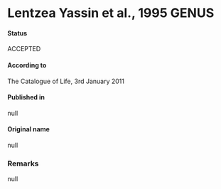 # Lentzea Yassin et al., 1995 GENUS

#### Status
ACCEPTED

#### According to
The Catalogue of Life, 3rd January 2011

#### Published in
null

#### Original name
null

### Remarks
null